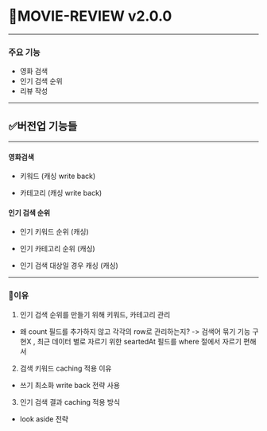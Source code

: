 # :art:MOVIE-REVIEW v2.0.0

--------------------------------------
### 주요 기능
- 영화 검색
-  인기 검색 순위
-   리뷰 작성

---------------------
## :white_check_mark:버전업 기능들
--------------------------
#### 영화검색
- 키워드 (캐싱 write back)


- 카테고리 (캐싱 write back)




#### 인기 검색 순위
- 인기 키워드 순위 (캐싱)


- 인기 카테고리 순위 (캐싱)


- 인기 검색 대상일 경우 캐싱 (캐싱)




------------------------------------------

### :memo:이유
1. 인기 검색 순위를 만들기 위해 키워드, 카테고리 관리
- 왜 count 필드를 추가하지 않고 각각의 row로 관리하는지?
-> 검색어 묶기 기능 구현X , 최근 데이터 별로 자르기 위한 seartedAt 필드를 where 절에서 자르기 편해서

2. 검색 키워드 caching 적용 이유
- 쓰기 최소화 write back 전략 사용

3. 인기 검색 결과 caching 적용 방식
- look aside 전략







